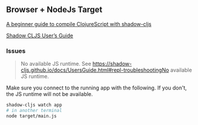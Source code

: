 

## Browser + NodeJs Target

[A beginner guide to compile ClojureScript with shadow-cljs](https://jiyinyiyong.medium.com/a-beginner-guide-to-compile-clojurescript-with-shadow-cljs-26369190b786)


[Shadow CLJS User&#8217;s Guide](https://shadow-cljs.github.io/docs/UsersGuide.html#js-deps)

### Issues

> No available JS runtime.
> See https://shadow-cljs.github.io/docs/UsersGuide.html#repl-troubleshootingNo available JS runtime.

Make sure you connect to the running app with the following. If you don't, the JS runtime will not be available.

```bash
shadow-cljs watch app
# in another terminal
node target/main.js
```


